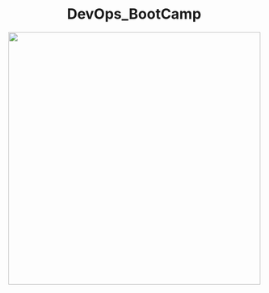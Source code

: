 # <div align="center"> DevOps_BootCamp </div>
<div align="center"> <img src="https://user-images.githubusercontent.com/78722016/194750815-0fe3b30e-a6a2-43e7-a838-95c05578fa8a.png" width="499"> </div>
